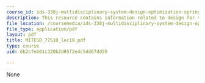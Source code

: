 ```yaml
---
course_id: ids-338j-multidisciplinary-system-design-optimization-spring-2010
description: This resource contains information related to design for value.
file_location: /coursemedia/ids-338j-multidisciplinary-system-design-optimization-spring-2010/6b2cfeb01c320b2d85f2e4c5dd67dd55_MITESD_77S10_lec19.pdf
file_type: application/pdf
layout: pdf
title: MITESD_77S10_lec19.pdf
type: course
uid: 6b2cfeb01c320b2d85f2e4c5dd67dd55

---
```

None